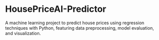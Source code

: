 # HousePriceAI-Predictor
A machine learning project to predict house prices using regression techniques with Python, featuring data preprocessing, model evaluation, and visualization.

